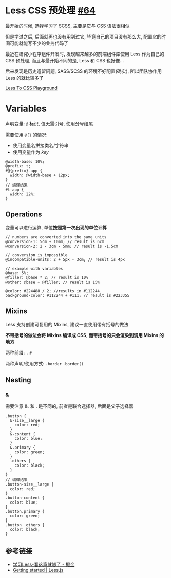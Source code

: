 # Less CSS 预处理 [#64](https://github.com/vhxubo/blog/issues/64)

最开始的时候, 选择学习了 SCSS, 主要是它与 CSS 语法很相似

但是学过之后, 后面就再也没有用到过它, 毕竟自己的项目没有那么大, 配置它的时间可能就能写不少的业务代码了

最近在研究小程序组件开发时, 发现越来越多的前端组件库使用 Less 作为自己的 CSS 预处理, 而且与最开始不同的是, Less 和 CSS 也好像...

后来发现是历史遗留问题, SASS/SCSS 的环境不好配置(确实), 所以团队协作用 Less 的就比较多了

[Less To CSS Playground](https://lesscss.org/less-preview/)

# Variables

声明变量: `@` 标识, 值无需引号, 使用分号结尾

需要使用 `@{}` 的情况:

- 使用变量名拼接类名/字符串
- 使用变量作为 *key*

```less
@width-base: 10%;
@prefix: t;
#@{prefix}-app {
  width: @width-base + 12px;
}
// 编译结果
#t-app {
  width: 22%;
}
```

## Operations
变量可以进行运算, 单位**按照第一次出现的单位计算**
```less
// numbers are converted into the same units
@conversion-1: 5cm + 10mm; // result is 6cm
@conversion-2: 2 - 3cm - 5mm; // result is -1.5cm

// conversion is impossible
@incompatible-units: 2 + 5px - 3cm; // result is 4px

// example with variables
@base: 5%;
@filler: @base * 2; // result is 10%
@other: @base + @filler; // result is 15%

@color: #224488 / 2; //results in #112244
background-color: #112244 + #111; // result is #223355
```

## Mixins

Less 支持创建可复用的 Mixins, 建议一直使用带有括号的做法

**不带括号的做法会将 Mixins 编译成 CSS, 而带括号的只会渲染到调用 Mixins 的地方**

两种前缀: `.` `#`

两种声明/使用方式: `.border` `.border()`



##  Nesting

### &

需要注意 &. 和 . 是不同的, 前者是联合选择器, 后面是父子选择器

```less
.button {
  &-size__large {
    color: red;
  }
  &-content {
    color: blue;
  }
  &.primary {
    color: green;
  }
  .others {
    color: black;
  }
}
// 编译结果
.button-size__large {
  color: red;
}
.button-content {
  color: blue;
}
.button.primary {
  color: green;
}
.button .others {
  color: black;
}
```


## 参考链接

- [学习Less-看这篇就够了 - 掘金](https://juejin.cn/post/6844903520441729037)
- [Getting started | Less.js](https://lesscss.org/)